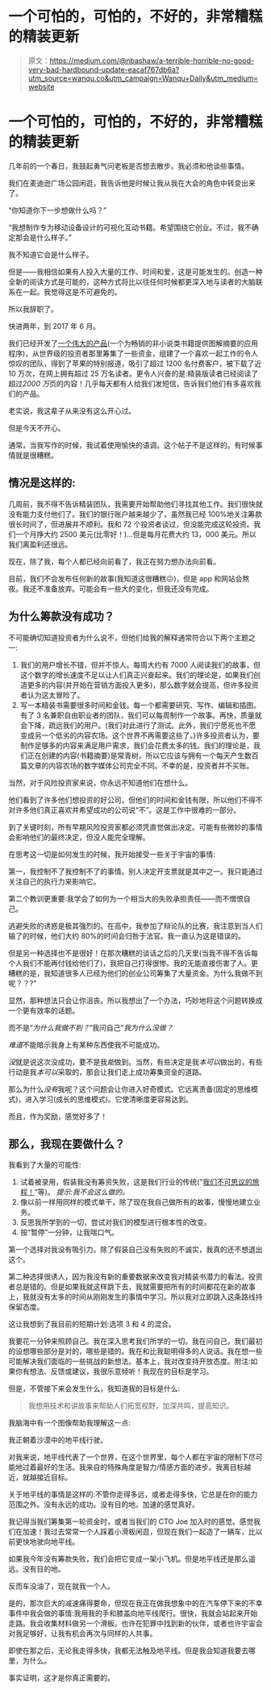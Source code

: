 # 一个可怕的，可怕的，不好的，非常糟糕的精装更新

> 原文：<https://medium.com/@nbashaw/a-terrible-horrible-no-good-very-bad-hardbound-update-eacaf767db6a?utm_source=wanqu.co&utm_campaign=Wanqu+Daily&utm_medium=website>

# 一个可怕的，可怕的，不好的，非常糟糕的精装更新

几年前的一个春日，我鼓起勇气问老板是否想去散步。我必须和他谈些事情。



我们在麦迪逊广场公园闲逛，我告诉他是时候让我从我在大会的角色中转变出来了。

“你知道你下一步想做什么吗？”

“我想制作专为移动设备设计的可视化互动书籍。希望围绕它创业。不过，我不确定那会是什么样子。”

我不知道它会是什么样子。

但是——我相信如果有人投入大量的工作、时间和爱，这是可能发生的。创造一种全新的阅读方式是可能的，这种方式将比以往任何时候都更深入地与读者的大脑联系在一起。我觉得这是不可避免的。

所以我辞职了。

快进两年，到 2017 年 6 月。

我们已经开发了[一个伟大的产品](https://itunes.apple.com/us/app/hardbound-stories-for-curious/id1037112353?mt=8)(一个为畅销的非小说类书籍提供图解摘要的应用程序)，从世界级的投资者那里筹集了一些资金，组建了一个喜欢一起工作的令人惊叹的团队，得到了苹果的特别报道，吸引了超过 1200 名付费客户，被下载了近 10 万次，在网上拥有超过 25 万名读者。更令人兴奋的是:精装版读者已经阅读了超过*2000 万*页的内容！几乎每天都有人给我们发短信，告诉我们他们有多喜欢我们的产品。

老实说，我这辈子从来没有这么开心过。

但是今天不开心。

通常，当我写作的时候，我试着使用愉快的语调。这个帖子不是这样的。有时候事情就是很糟糕。

## 情况是这样的:

几周前，我不得不告诉精装团队，我需要开始帮助他们寻找其他工作。我们很快就没有能力支付他们了。我们的银行账户越来越少了，虽然我已经 100%地关注筹款很长时间了，但进展并不顺利。我和 72 个投资者谈过，但没能完成这轮投资。我们一个月挣大约 2500 美元(比零好！)…但是每月花费大约 13，000 美元。所以我们离盈利还很远。

现在，除了我，每个人都已经向前看了，我正在努力想办法向前看。

目前，我们不会发布任何新的故事(我知道这很糟糕😖)，但是 app 和网站会熬夜。我还不准备放弃。可能会有一些大的变化，但我还没有完成。

## 为什么筹款没有成功？

不可能确切知道投资者为什么说不，但他们给我的解释通常符合以下两个主题之一:

1.  我们的用户增长不错，但并不惊人。每周大约有 7000 人阅读我们的故事，但这个数字的增长速度不足以让人们真正兴奋起来。我们的理论是，如果我们创造更多的内容(并开始在营销方面投入更多)，那么数字就会提高，但许多投资者认为这太冒险了。
2.  写一本精装书需要很多时间和金钱。每一个都需要研究、写作、编辑和插图。有了 3 名兼职自由职业者的团队，我们可以每周制作一个故事。再快，质量就会下降，疏远我们的用户。(我们对此进行了测试。此外，我们宁愿死也不愿变成另一个低劣的内容农场。这个世界不再需要这些了。)许多投资者认为，要制作足够多的内容来满足用户需求，我们会花费太多的钱。我们的理论是，我们正在创建的内容(书籍摘要)是常青树，所以它应该与拥有一个每天产生数百篇文章的内容农场的数字媒体公司完全不同。不幸的是，投资者并不买账。

当然，对于风险投资家来说，你永远不知道他们在想什么。

他们看到了许多他们想投资的好公司，但他们的时间和金钱有限，所以他们不得不对许多他们真正喜欢并希望成功的公司说“不”。这是工作中很难的一部分。

到了关键时刻，所有早期风险投资家都必须凭直觉做出决定。可能有些微妙的事情会影响他们的最终决定，但没人能完全理解。

在思考这一切是如何发生的时候，我开始接受一些关于宇宙的事情:

第一，我控制不了我控制不了的事情。别人决定开支票就是其中之一。我只能通过关注自己的执行力来影响它。

第二个教训更重要:我学会了如何为一个相当大的失败承担责任——而不憎恨自己。

逃避失败的诱惑是极其强烈的。在高中，我参加了辩论队的比赛，我注意到当人们输了的时候，他们大约 80%的时间会归咎于法官。我一直认为这是错误的。

但是另一种选择也不是很好！在那次糟糕的谈话之后的几天里(当我不得不告诉每个人我们不能再付钱给他们了)，我把自己打得很惨。我的无能直接伤害了人。更糟糕的是，我知道很多人已经为他们的创业公司筹集了大量资金。为什么我做不到呢？？?"

显然，那种想法只会让你沮丧。所以我想出了一个办法，巧妙地将这个问题转换成一个更有效率的话题。

而不是“*为什么我做不到？*“我问自己”*我为什么没做？*

*难道*不能暗示我身上有某种东西使我不可能成功。

*没*就是说这次没成功，要不是我*能*做到。当然，有些决定是我*本可以*做出的，有些行动是我*本可以*采取的，那会让我们走上成功筹集资金的道路。

那么为什么*没有*我呢？这个问题会让你进入好奇模式。它远离责备(固定的思维模式)，进入学习(成长的思维模式)。它使清晰度更容易达到。

而且，作为奖励，感觉好多了！

## 那么，我现在要做什么？

我看到了大量的可能性:

1.  试着被录用，假装我没有筹资失败，这是我们行业的传统("[我们不可思议的旅程！](https://ourincrediblejourney.tumblr.com/)”等)。
    *提示:我不会这么做的。*
2.  像以前一样用同样的模式单干，除了现在我自己做所有的故事，慢慢地建立业务。
3.  反思我所学到的一切，尝试对我们的模型进行根本性的改变。
4.  按“暂停”一分钟，让我喘口气。

第一个选择对我没有吸引力。除了假装自己没有失败的不诚实，我真的还不想退出这个。

第二种选择很诱人，因为我没有新的重要数据来改变我对精装书潜力的看法。投资者总是错的。但是如果我就这样跳下去，我就需要把所有的时间都花在新的故事上，我就没有太多的时间从刚刚发生的事情中学习。所以我对立即跳入这条路线持保留态度。

这让我想到了我目前的短期计划:选项 3 和 4 的混合。

我要花一分钟来照顾自己。我在深入思考我们所学的一切。我在问自己，我们最初的设想哪些部分是对的，哪些是错的。我在和比我聪明得多的人说话。我在想一些可能解决我们面临的一些挑战的新想法。基本上，我对改变持开放态度。附注:如果你有想法、反馈或建议，我很乐意倾听！我现在的目标是学习。

但是，不管接下来会发生什么，我知道我的目标是什么:

> 我想用技术和讲故事来帮助人们拓宽视野，加深共鸣，提高知识。

我脑海中有一个图像帮助我理解这一点:



我正朝着沙漠中的地平线行驶。

对我来说，地平线代表了一个世界，在这个世界里，每个人都在宇宙的限制下尽可能地过着最好的生活。我来自的特殊角度是智力/情感方面的进步。我离目标越近，就越接近目标。

关于地平线的事情是这样的:不管你走得多远，或者走得多快，它总是在你的能力范围之外。没有永远的成功。没有目的地。加速的感觉真好。

我记得当我们筹集第一轮资金时，或者当我们的 CTO Joe 加入时的感觉。感觉我们在加速！我过去常常一个人踩着小滑板闲逛，但现在我们一起造了一辆车，比以前更快地驶向地平线。

如果我今年没有筹款失败，我们会把它变成一架小飞机。但是地平线还是那么遥远。没有目的地。

反而车没油了，现在就我一个人。

是的，那次巨大的减速痛得要命，但现在我正在做我想象中的在汽车停下来的不幸事件中我会做的事情:我用我的手和膝盖向地平线爬行。很快，我就会站起来开始走路。我会收集材料做另一个滑板。也许在犯罪中找到新的伙伴，或者也许宇宙会对我足够好，让我有机会再次与同样的人共事。

即使在那之后，无论我走得多快，我都无法触及地平线。但是我会知道我要去哪里，为什么。

事实证明，这才是你真正需要的。



